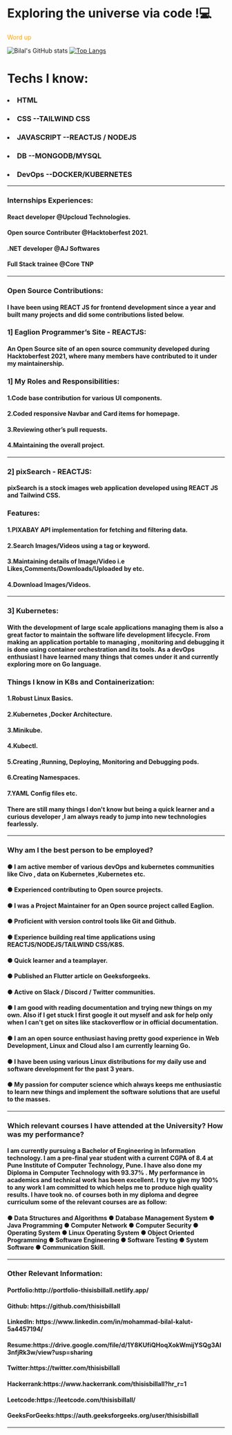 <h1>Exploring the universe via code !💻</h1>
<!-- 
<img src= "https://github.com/thisisbillall/thisisbillall/blob/main/img/Banner.jpg"/> -->

<span style="color:orange;">Word up</span>


![Bilal's GitHub stats](https://github-readme-stats.vercel.app/api?username=thisisbillall&show_icons=true)
[![Top Langs](https://github-readme-stats.vercel.app/api/top-langs/?username=thisisbillall)](https://github.com/thisisbillall/github-readme-stats)

<!-- <h1><b>Socials:</b></h1>
<table align="center">
  <tr>
      <th><a href="https://twitter.com/thisisbillall"><img height="30" src="https://github.com/WaylonWalker/WaylonWalker/blob/main/icon/twitter.png?raw=true"></a>&nbsp;&nbsp;</th>
      <th><a href="https://www.linkedin.com/in/mohammad-bilal-5a4457194/"><img height="30" src="https://github.com/WaylonWalker/WaylonWalker/blob/main/icon/linkedin.png?raw=true"></a></th>
      <th><a href="https://www.instagram.com/thisisbillall/"><img height="30" src="https://github.com/WaylonWalker/WaylonWalker/blob/main/icon/instagram.jpg?raw=true"></a>&nbsp;&nbsp;
    </th>
     <th><a href="https://www.hackerrank.com/thisisbillall"><img height="30" src="./img/hack.png"></a>&nbsp;&nbsp;</th>
      <th><a href="https://leetcode.com/thisisbillall/"><img height="30" src="./img/leet.png"></a>&nbsp;&nbsp;</th>

  </tr>
</table> -->


<h1><b>Techs I know: </b></h1>
<h3><b><li>HTML</li></b></h3>
<h3><b><li>CSS --TAILWIND CSS</li></b></h3>
<h3><b><li>JAVASCRIPT --REACTJS / NODEJS</li></b></h3>
<h3><b><li>DB --MONGODB/MYSQL</li></b></h3>
<h3><b><li>DevOps --DOCKER/KUBERNETES</li></b></h3>

<hr/>

<h3><b>Internships Experiences:</b></h3>

<h4>React developer @Upcloud Technologies.</h4>
<h4>Open source Contributer @Hacktoberfest 2021.</h4>
<h4>.NET developer @AJ Softwares</h4>
<h4>Full Stack trainee @Core TNP</h4>

<hr/>


<h3><b>Open Source Contributions:</b></h3>
<h4> I have been using REACT JS for frontend development since a year and built many projects and did some contributions listed below. </h4>
 
<h3><b>1] Eaglion Programmer’s Site - REACTJS:</b></h3>

<h4>An Open Source site of an open source community developed during Hacktoberfest 2021, where many members have contributed to it under my maintainership.</h4>

<h3><b>1] My Roles and Responsibilities:</b></h3>

<h4>1.Code base contribution for various UI components.</h4>
<h4>2.Coded responsive Navbar and Card items for homepage.</h4>
<h4>3.Reviewing other’s pull requests. </h4>
<h4>4.Maintaining the overall project.</h4>

<hr/>


<h3><b>2] pixSearch - REACTJS:</b></h3>

<h4>pixSearch is a stock images web application developed using REACT JS  and Tailwind CSS.</h4>
<h3><b>Features:</b></h3>

<h4>1.PIXABAY API implementation for fetching and filtering data.</h4>
<h4>2.Search Images/Videos using a tag or keyword.</h4>
<h4>3.Maintaining details of Image/Video i.e Likes,Comments/Downloads/Uploaded by etc.</h4>
<h4>4.Download Images/Videos. </h4>

<hr/>


<h3><b>3] Kubernetes:</b></h3>
<h4>With the development of large scale applications managing them is also a great factor to maintain the software life development lifecycle. From making an application portable to  managing , monitoring and debugging it is done using container orchestration and its tools. As a devOps enthusiast I have learned many things that comes under it and currently exploring more on Go language.</h4>

<h3><b>Things I know in K8s and Containerization:</b></h3>
<h4>1.Robust Linux Basics.</h4>
<h4>2.Kubernetes ,Docker Architecture.</h4>
<h4><b>3.Minikube.</b></h4>
<h4><b>4.Kubectl.</b></h4>
<h4><b>5.Creating ,Running, Deploying, Monitoring and Debugging pods.</b></h4>
<h4><b>6.Creating Namespaces.</b></h4>
<h4><b>7.YAML Config files etc.</b></h4>
<h4><b>There are still many things I don't know but being a quick learner and a curious developer ,I am always ready to jump into new technologies fearlessly.</b></h4>

<hr/>

<h3>Why am I the best person to be employed? </h3>
<h4><b>●	I am active member of various devOps and kubernetes communities like Civo , data on Kubernetes ,Kubernetes etc.</b></h4>
<h4><b>●	Experienced contributing to Open source projects.</b></h4>
<h4><b>●	I was a Project Maintainer for an Open source project called Eaglion.</b></h4>
<h4><b>●	Proficient with version control tools like Git and Github.</b></h4>
<h4><b>●	Experience building real time applications using REACTJS/NODEJS/TAILWIND CSS/K8S.</b></h4>
<h4><b>●	Quick learner and a teamplayer.</b></h4>
<h4><b>●	Published an Flutter article  on Geeksforgeeks.</b></h4>
<h4><b>●	Active on Slack / Discord / Twitter communities.</b></h4>
<h4><b>●	I am good with reading documentation and trying new things on my own. Also if I get stuck I first google it out myself and ask for help only when I can't get on sites like stackoverflow or in official documentation. </b></h4>
<h4><b>●	 I am an open source enthusiast having pretty good experience in Web Development, Linux and Cloud also I am currently learning Go. </b></h4>
<h4><b>●	 I have been using various Linux distributions for my daily use and software development for the past 3 years. </b></h4>
<h4><b>●	My passion for computer science which always keeps me enthusiastic to learn new things and implement the software solutions that are useful to the masses. </b></h4>



<hr/>

 <h3><b>Which relevant courses I have  attended at the University? How was my performance?</b></h3>
<h4>
 I am currently pursuing a Bachelor of Engineering in Information technology. I am a pre-final year student with a current CGPA of 8.4 at Pune Institute of Computer Technology, Pune. I have also done my Diploma in Computer Technology with 93.37% . My performance in academics and technical work has been excellent. I try to give my 100% to any work I am committed to which helps me to produce high quality results. I have took no. of courses both in my diploma and degree curriculum some of the relevant courses are as follow:
 </h4>
<h4><b>
● Data Structures and Algorithms ● Database Management System ● Java Programming ● Computer Network ● Computer Security ● Operating System ● Linux Operating System ● Object Oriented Programming ● Software Engineering ● Software Testing ● System Software ● Communication Skill.
 </b></h4>
<hr/>


<h3><b>Other Relevant Information:</b></h3>

<h4><b>Portfolio:http://portfolio-thisisbillall.netlify.app/</b></h4>
<h4><b>Github: https://github.com/thisisbillall</b></h4>
<h4><b>LinkedIn: https://www.linkedin.com/in/mohammad-bilal-kalut-5a4457194/</b></h4>
<h4><b>Resume:https://drive.google.com/file/d/1Y8KUfiQHoqXokWmijYSQg3Al3nfjRk3w/view?usp=sharing</b></h4>
<h4><b>Twitter:https://twitter.com/thisisbillall</b></h4>
<h4><b>Hackerrank:https://www.hackerrank.com/thisisbillall?hr_r=1</b></h4>
<h4><b>Leetcode:https://leetcode.com/thisisbillall/</b></h4>
<h4><b>GeeksForGeeks:https://auth.geeksforgeeks.org/user/thisisbillall</b></h4>

<hr/>




